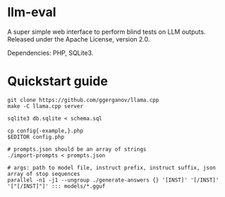 # llm-eval

A super simple web interface to perform blind tests on LLM outputs. Released
under the Apache License, version 2.0.

Dependencies: PHP, SQLite3.

# Quickstart guide

```
git clone https://github.com/ggerganov/llama.cpp
make -C llama.cpp server

sqlite3 db.sqlite < schema.sql

cp config{-example,}.php
$EDITOR config.php

# prompts.json should be an array of strings
./import-prompts < prompts.json

# args: path to model file, instruct prefix, instruct suffix, json array of stop sequences
parallel -n1 -j1 --ungroup ./generate-answers {} '[INST]' '[/INST]' '["[/INST]"]' ::: models/*.gguf
```
